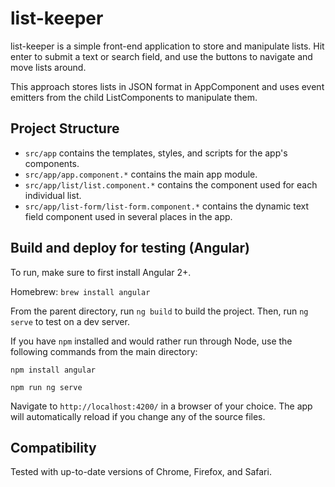 # list-keeper

list-keeper is a simple front-end application to store and manipulate lists.
Hit enter to submit a text or search field, and use the buttons to navigate and move
lists around.

This approach stores lists in JSON format in AppComponent and uses event emitters
from the child ListComponents to manipulate them.  

## Project Structure

* `src/app` contains the templates, styles, and scripts for the app's components.
* `src/app/app.component.*` contains the main app module.
* `src/app/list/list.component.*` contains the component used for each individual list.
* `src/app/list-form/list-form.component.*` contains the dynamic text field component used in several places in the app. 

## Build and deploy for testing (Angular)

To run, make sure to first install Angular 2+.

Homebrew: `brew install angular`

From the parent directory, run `ng build` to build the project. Then, run `ng serve` to test on a dev server.

If you have `npm` installed and would rather run through Node, use the following commands from the main directory:

`npm install angular`

`npm run ng serve`


Navigate to `http://localhost:4200/` in a browser of your choice. The app will automatically reload if you change any of the source files.

## Compatibility

Tested with up-to-date versions of Chrome, Firefox, and Safari.


